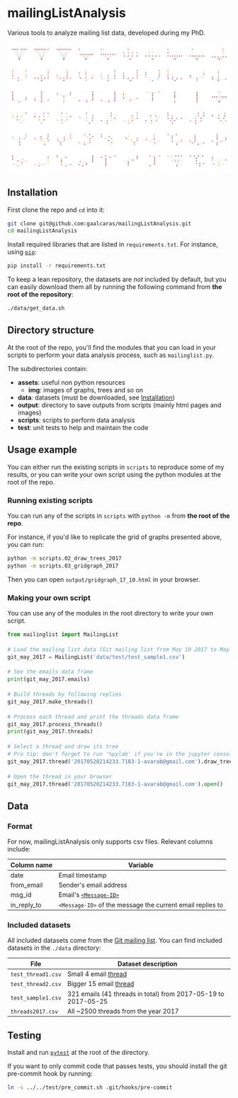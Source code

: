 # mailingListAnalysis

Various tools to analyze mailing list data, developed during my PhD.

![Visualisation of 60 email threads](assets/img/gridgraph.png)

## Installation

First clone the repo and `cd` into it:

```bash
git clone git@github.com:gaalcaras/mailingListAnalysis.git
cd mailingListAnalysis
```

Install required libraries that are listed in `requirements.txt`. For instance,
using [`pip`](https://pypi.python.org/pypi/pip):

```bash
pip install -r requirements.txt
```

To keep a lean repository, the datasets are *not* included by default, but you can easily download them all by running the following command from **the root of the repository**:

```bash
./data/get_data.sh
```

## Directory structure

At the root of the repo, you'll find the modules that you can load in your
scripts to perform your data analysis process, such as `mailinglist.py`.

The subdirectories contain:

+ **assets**: useful non python resources
  + **img**: images of graphs, trees and so on
+ **data**: datasets (must be downloaded, see [Installation](#installation))
+ **output**: directory to save outputs from scripts (mainly html pages and images)
+ **scripts**: scripts to perform data analysis
+ **test**: unit tests to help and maintain the code

## Usage example

You can either run the existing scripts in `scripts` to reproduce some of my results, or you can write your own script using the python modules at the root of the repo.

### Running existing scripts

You can run any of the scripts in `scripts` with `python -m` from **the root of the repo**.

For instance, if you'd like to replicate the grid of graphs presented above, you can run:

```bash
python -m scripts.02_draw_trees_2017
python -m scripts.03_gridgraph_2017
```

Then you can open `output/gridgraph_17_10.html` in your browser.

### Making your own script

You can use any of the modules in the root directory to write your own script.

```python
from mailinglist import MailingList

# Load the mailing list data (Git mailing list from May 19 2017 to May 25 2017)
git_may_2017 = MailingList('data/test/test_sample1.csv')

# See the emails data frame
print(git_may_2017.emails)

# Build threads by following replies
git_may_2017.make_threads()

# Process each thread and print the threads data frame
git_may_2017.process_threads()
print(git_may_2017.threads)

# Select a thread and draw its tree
# Pro tip: don't forget to run '%pylab' if you're in the jupyter console
git_may_2017.thread('20170520214233.7183-1-avarab@gmail.com').draw_tree()

# Open the thread in your browser
git_may_2017.thread('20170520214233.7183-1-avarab@gmail.com').open()
```

## Data

### Format

For now, mailingListAnalysis only supports csv files. Relevant columns include:

| Column name | Variable                                                           |
| ----        | ----                                                               |
| date        | Email timestamp                                                    |
| from_email  | Sender's email address                                             |
| msg_id      | Email's [`<Message-ID>`](https://en.wikipedia.org/wiki/Message-ID) |
| in_reply_to | `<Message-ID>` of the message the current email replies to         |

### Included datasets

All included datasets come from the [Git mailing list](https://public-inbox.org/git/). You can find included datasets in the `./data` directory:

| File | Dataset description |
| ---- | ---- |
| `test_thread1.csv` | Small 4 email [thread](https://public-inbox.org/git/20170523195132.s57ikef4romy3n3r@sigill.intra.peff.net) |
| `test_thread2.csv` | Bigger 15 email [thread](https://public-inbox.org/git/tnxy899zzu7.fsf@arm.com/) |
| `test_sample1.csv` | 321 emails (41 threads in total) from 2017-05-19 to 2017-05-25 |
| `threads2017.csv` | All ~2500 threads from the year 2017 |

## Testing

Install and run [`pytest`](https://docs.pytest.org/en/latest/) at the root of
the directory.

If you want to only commit code that passes tests, you should install the git
pre-commit hook by running:

```bash
ln -s ../../test/pre_commit.sh .git/hooks/pre-commit
```
